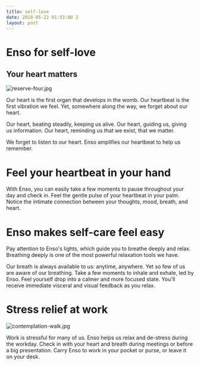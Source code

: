 ```yaml
---
title: self-love
date: 2018-05-22 01:53:00 Z
layout: post
---
```


# Enso for self-love
## Your heart matters
![reserve-four.jpg](/uploads/reserve-four.jpg)

Our heart is the first organ that develops in the womb. Our heartbeat is the first vibration we feel. Yet, somewhere along the way, we forget about our heart. 

Our heart, beating steadily, keeping us alive. Our heart, guiding us, giving us information. Our heart, reminding us that we exist, that we matter.

We forget to listen to our heart. Enso amplifies our heartbeat to help us remember. 

# Feel your heartbeat in your hand

With Enso, you can easily take a few moments to pause throughout your day and check in. Feel the gentle pulse of your heartbeat in your palm. Notice the intimate connection between your thoughts, mood, breath, and heart. 

# Enso makes self-care feel easy 

Pay attention to Enso's lights, which guide you to breathe deeply and relax. Breathing deeply is one of the most powerful relaxation tools we have.  

Our breath is always available to us: anytime, anywhere. Yet so few of us are aware of our breathing. Take a few moments to inhale and exhale, led by Enso. Feel yourself drop into a calmer and more focused state. You'll receive immediate visceral and visual feedback as you relax.

# Stress relief at work 
![contemplation-walk.jpg](/uploads/contemplation-walk.jpg)

Work is stressful for many of us. Enso helps us relax and de-stress during the workday. Check in with your heart and breath during meetings or before a big presentation. Carry Enso to work in your pocket or purse, or leave it on your desk. 


